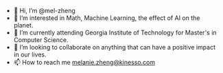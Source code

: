 - 👋 Hi, I’m @mel-zheng
- 👀 I’m interested in Math, Machine Learning, the effect of AI on the planet.
- 🌱 I’m currently attending Georgia Institute of Technology for Master's in Computer Science.
- 💞️ I’m looking to collaborate on anything that can have a positive impact in our lives.
- 📫 How to reach me melanie.zheng@kinesso.com

<!---
mel-zheng/mel-zheng is a ✨ special ✨ repository because its `README.md` (this file) appears on your GitHub profile.
You can click the Preview link to take a look at your changes.
--->
